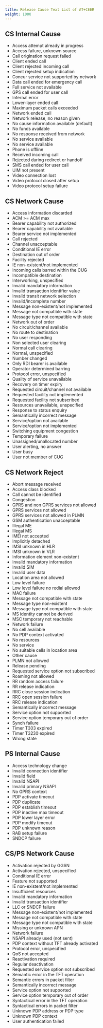 ```yaml
---
title: Release Cause Text List of AT+CEER
weight: 1000
---
```


## CS Internal Cause

- Access attempt already in progress
- Access failure, unknown source
- Call origination request failed
- Client ended call
- Client rejected incoming call
- Client rejected setup indication
- Concur service not supported by network
- Data call ended for emergency call
- Full service not available
- GPS call ended for user call
- Internal error
- Lower-layer ended call
- Maximum packet calls exceeded
- Network ended call
- Network release, no reason given
- No cause information available (default)
- No funds available
- No response received from network
- No service available
- No service available
- Phone is offline
- Received incoming call
- Rejected during redirect or handoff
- SMS call ended for user call
- UIM not present
- Video connection lost
- Video protocol closed after setup
- Video protocol setup failure

## CS Network Cause

- Access information discarded
- ACM >= ACM max
- Bearer capability not authorized
- Bearer capability not available
- Bearer service not implemented
- Call rejected
- Channel unacceptable
- Conditional IE error
- Destination out of order
- Facility rejected
- IE non-existent/not implemented
- Incoming calls barred within the CUG
- Incompatible destination
- Interworking, unspecified
- Invalid mandatory information
- Invalid transaction identifier value
- Invalid transit network selection
- Invalid/incomplete number
- Message non-existent/not implemented
- Message not compatible with state
- Message type not compatible with state
- Network out of order
- No circuit/channel available
- No route to destination
- No user responding
- Non selected user clearing
- Normal call clearing
- Normal, unspecified
- Number changed
- Only RDI bearer is available
- Operator determined barring
- Protocol error, unspecified
- Quality of service unavailable
- Recovery on timer expiry
- Requested circuit/channel not available
- Requested facility not implemented
- Requested facility not subscribed
- Resources unavailable, unspecified
- Response to status enquiry
- Semantically incorrect message
- Service/option not available
- Service/option not implemented
- Switching equipment congestion
- Temporary failure
- Unassigned/unallocated number
- User alerting, no answer
- User busy
- User not member of CUG

## CS Network Reject

- Abort message received
- Access class blocked
- Call cannot be identified
- Congestion
- GPRS and non GPRS services not allowed
- GPRS services not allowed
- GPRS services not allowed in PLMN
- GSM authentication unacceptable
- Illegal ME
- Illegal MS
- IMEI not accepted
- Implicitly detached
- IMSI unknown in HLR
- IMSI unknown in VLR
- Information element non-existent
- Invalid mandatory information
- Invalid SIM
- Invalid user data
- Location area not allowed
- Low level failure
- Low level failure no redial allowed
- MAC failure
- Message not compatible with state
- Message type non-existent
- Message type not compatible with state
- MS identity cannot be derived
- MSC temporary not reachable
- Network failure
- No cell available
- No PDP context activated
- No resources
- No service
- No suitable cells in location area
- Other cause
- PLMN not allowed
- Release pending
- Requested service option not subscribed
- Roaming not allowed
- RR random access failure
- RR release indication
- RRC close session indication
- RRC open session failure
- RRC release indication
- Semantically incorrect message
- Service option not supported
- Service option temporary out of order
- Synch failure
- Timer T303 expired
- Timer T3230 expired
- Wrong state

## PS Internal Cause

- Access technology change
- Invalid connection identifier
- Invalid field
- Invalid NSAPI
- Invalid primary NSAPI
- No GPRS context
- PDP activate timeout
- PDP duplicate
- PDP establish timeout
- PDP inactive max timeout
- PDP lower layer error
- PDP modify timeout
- PDP unknown reason
- RAB setup failure
- SNDCP failure

## CS/PS Network Cause

- Activation rejected by GGSN
- Activation rejected, unspecified
- Conditional IE error
- Feature not supported
- IE non-existent/not implemented
- Insufficient resources
- Invalid mandatory information
- Invalid transaction identifier
- LLC or SNDCP failure
- Message non-existent/not implemented
- Message not compatible with state
- Message type not compatible with state
- Missing or unknown APN
- Network failure
- NSAPI already used (not sent)
- PDP context without TFT already activated
- Protocol error, unspecified
- QoS not accepted
- Reactivation required
- Regular deactivation
- Requested service option not subscribed
- Semantic error in the TFT operation
- Semantic errors in packet filter
- Semantically incorrect message
- Service option not supported
- Service option temporary out of order
- Syntactical error in the TFT operation
- Syntactical errors in packet filter
- Unknown PDP address or PDP type
- Unknown PDP context
- User authentication failed
